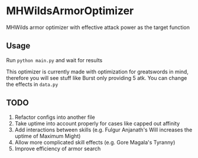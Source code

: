 # MHWildsArmorOptimizer

MHWilds armor optimizer with effective attack power as the target function

## Usage

Run `python main.py` and wait for results

This optimizer is currently made with optimization for greatswords in mind, therefore you will see stuff like Burst only providing 5 atk. You can change the effects in `data.py`

## TODO

1. Refactor configs into another file
2. Take uptime into account properly for cases like capped out affinity
3. Add interactions between skills (e.g. Fulgur Anjanath's Will increases the uptime of Maximum Might)
4. Allow more complicated skill effects (e.g. Gore Magala's Tyranny)
5. Improve efficiency of armor search
